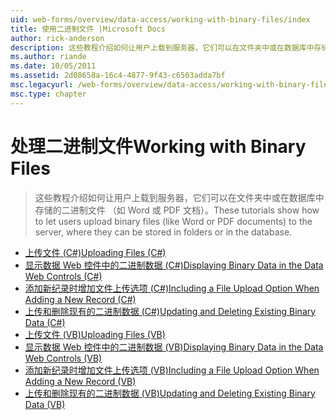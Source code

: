 ```yaml
---
uid: web-forms/overview/data-access/working-with-binary-files/index
title: 使用二进制文件 |Microsoft Docs
author: rick-anderson
description: 这些教程介绍如何让用户上载到服务器，它们可以在文件夹中或在数据库中存储的二进制文件 （如 Word 或 PDF 文档）。
ms.author: riande
ms.date: 10/05/2011
ms.assetid: 2d08658a-16c4-4877-9f43-c6503adda7bf
msc.legacyurl: /web-forms/overview/data-access/working-with-binary-files
msc.type: chapter
---
```

<a name="working-with-binary-files"></a><span data-ttu-id="c9818-103">处理二进制文件</span><span class="sxs-lookup"><span data-stu-id="c9818-103">Working with Binary Files</span></span>
====================
> <span data-ttu-id="c9818-104">这些教程介绍如何让用户上载到服务器，它们可以在文件夹中或在数据库中存储的二进制文件 （如 Word 或 PDF 文档）。</span><span class="sxs-lookup"><span data-stu-id="c9818-104">These tutorials show how to let users upload binary files (like Word or PDF documents) to the server, where they can be stored in folders or in the database.</span></span>


- [<span data-ttu-id="c9818-105">上传文件 (C#)</span><span class="sxs-lookup"><span data-stu-id="c9818-105">Uploading Files (C#)</span></span>](uploading-files-cs.md)
- [<span data-ttu-id="c9818-106">显示数据 Web 控件中的二进制数据 (C#)</span><span class="sxs-lookup"><span data-stu-id="c9818-106">Displaying Binary Data in the Data Web Controls (C#)</span></span>](displaying-binary-data-in-the-data-web-controls-cs.md)
- [<span data-ttu-id="c9818-107">添加新纪录时增加文件上传选项 (C#)</span><span class="sxs-lookup"><span data-stu-id="c9818-107">Including a File Upload Option When Adding a New Record (C#)</span></span>](including-a-file-upload-option-when-adding-a-new-record-cs.md)
- [<span data-ttu-id="c9818-108">上传和删除现有的二进制数据 (C#)</span><span class="sxs-lookup"><span data-stu-id="c9818-108">Updating and Deleting Existing Binary Data (C#)</span></span>](updating-and-deleting-existing-binary-data-cs.md)
- [<span data-ttu-id="c9818-109">上传文件 (VB)</span><span class="sxs-lookup"><span data-stu-id="c9818-109">Uploading Files (VB)</span></span>](uploading-files-vb.md)
- [<span data-ttu-id="c9818-110">显示数据 Web 控件中的二进制数据 (VB)</span><span class="sxs-lookup"><span data-stu-id="c9818-110">Displaying Binary Data in the Data Web Controls (VB)</span></span>](displaying-binary-data-in-the-data-web-controls-vb.md)
- [<span data-ttu-id="c9818-111">添加新纪录时增加文件上传选项 (VB)</span><span class="sxs-lookup"><span data-stu-id="c9818-111">Including a File Upload Option When Adding a New Record (VB)</span></span>](including-a-file-upload-option-when-adding-a-new-record-vb.md)
- [<span data-ttu-id="c9818-112">上传和删除现有的二进制数据 (VB)</span><span class="sxs-lookup"><span data-stu-id="c9818-112">Updating and Deleting Existing Binary Data (VB)</span></span>](updating-and-deleting-existing-binary-data-vb.md)
